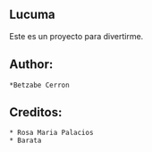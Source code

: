 Lucuma
------

Este es un proyecto para divertirme.

Author:
------
    *Betzabe Cerron

Creditos:
--------
    * Rosa Maria Palacios
    * Barata